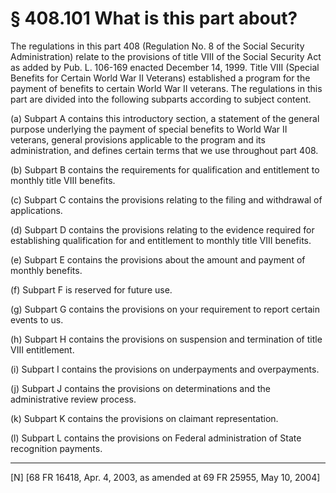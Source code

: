 # § 408.101   What is this part about?

The regulations in this part 408 (Regulation No. 8 of the Social Security Administration) relate to the provisions of title VIII of the Social Security Act as added by Pub. L. 106-169 enacted December 14, 1999. Title VIII (Special Benefits for Certain World War II Veterans) established a program for the payment of benefits to certain World War II veterans. The regulations in this part are divided into the following subparts according to subject content. 


(a) Subpart A contains this introductory section, a statement of the general purpose underlying the payment of special benefits to World War II veterans, general provisions applicable to the program and its administration, and defines certain terms that we use throughout part 408. 


(b) Subpart B contains the requirements for qualification and entitlement to monthly title VIII benefits. 


(c) Subpart C contains the provisions relating to the filing and withdrawal of applications. 


(d) Subpart D contains the provisions relating to the evidence required for establishing qualification for and entitlement to monthly title VIII benefits. 


(e) Subpart E contains the provisions about the amount and payment of monthly benefits. 


(f) Subpart F is reserved for future use.


(g) Subpart G contains the provisions on your requirement to report certain events to us.


(h) Subpart H contains the provisions on suspension and termination of title VIII entitlement.


(i) Subpart I contains the provisions on underpayments and overpayments.


(j) Subpart J contains the provisions on determinations and the administrative review process.


(k) Subpart K contains the provisions on claimant representation.


(l) Subpart L contains the provisions on Federal administration of State recognition payments.



---

[N] [68 FR 16418, Apr. 4, 2003, as amended at 69 FR 25955, May 10, 2004]




